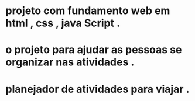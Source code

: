 # projeto com fundamento web  em html , css , java Script . 
# o projeto para ajudar as pessoas se organizar nas  atividades .
# planejador de atividades para viajar .
